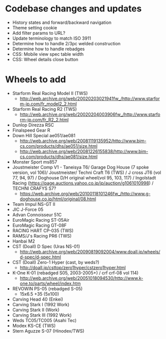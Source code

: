 # Codebase changes and updates
* History states and forward/backward navigation
* Theme setting cookie
* Add filter params to URL?
* Update terminology to match ISO 3911
* Determine how to handle 2/3pc welded construction
* Determine how to handle rebadges
* CSS: Mobile view spec table width
* CSS: Wheel details close button

# Wheels to add
* Starform Real Racing Model II (TWS)
  * http://web.archive.org/web/20020203021941fw_/http://www.starform-jp.com/fr_model2_2.html
* Starform Real Racing R2 (TWS)
  * http://web.archive.org/web/20020204003906fw_/http://www.starform-jp.com/fr_R2_2.html
* Dunlop Direzza RSC
* Finalspeed Gear R
* Down Hill Special ae051/ae081
  * http://web.archive.org/web/20081119135952/http://www.bim-cs.com/products/dhs/ae051/size.html
  * http://web.archive.org/web/20081226155838/http://www.bim-cs.com/products/dhs/ae081/size.html
* Monster Sport ms857
* Joustmeister Comp V1 - Taneisya T6/ Garage Dog House (7 spoke version, vol 106)/ Joustmeister/ Techni Craft T6 (TWS) / J cross JT6 (vol 77, 94, 97) / Doghouse D/H original wheel(vol 95, 103, 117) / Ingolstadt Racing (https://page.auctions.yahoo.co.jp/jp/auction/g1061010998) / TECHNI CRAFYS S7?
  * https://web.archive.org/web/20100118101246fw_/http://www.g-doghouse.co.jp/html/original/08.html
* Team Impul NS-GT II
* JIC J-Force 05
* Advan Connoisseur 51C
* EuroMagic Racing ST-05Air
* EuroMagic Racing GT-08F
* RACING HART CP-035 (TWS)
* RAMS/J's Racing PR6 (TWS)
* Hanbai M2
* CST (Doall) D Spec (Uras NS-01)
  * http://web.archive.org/web/20090819092004/www.doall.jp/wheels/d-spec/d-spec.html
* CST (Doall) Zero-1 Hyper (cast, by weds?)
  * http://doall.jp/csttop/zero1hyper/cstzero1hyper.html
* K-One K-01 (rebadged S05, 2003-2005+) / crf crf-08 vol 114)
  * http://web.archive.org/web/20051018094530/http://www.k-one.to/parts/wheel/index.htm
* REVOWIN PS-05 (rebadged S-05)
  * 15x6.5 +35 (5x100)
* Carving Head 40 (Enkei)
* Carving Stark I (1992 Work)
* Carving Stark II (Work)
* Carving Stark III (1992 Work)
* Weds TC05/TC005 (Asahi Tec)
* Modex KS-CE (TWS)
* Stern Aguzze S-07 (Hinodex/TWS)

